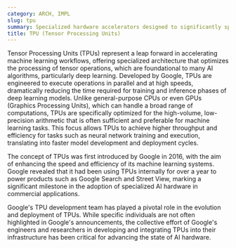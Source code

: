 ```yaml
---
category: ARCH, IMPL
slug: tpu
summary: Specialized hardware accelerators designed to significantly speed up the calculations required for ML tasks.
title: TPU (Tensor Processing Units)
---
```


Tensor Processing Units (TPUs) represent a leap forward in accelerating machine learning workflows, offering specialized architecture that optimizes the processing of tensor operations, which are foundational to many AI algorithms, particularly deep learning. Developed by Google, TPUs are engineered to execute operations in parallel and at high speeds, dramatically reducing the time required for training and inference phases of deep learning models. Unlike general-purpose CPUs or even GPUs (Graphics Processing Units), which can handle a broad range of computations, TPUs are specifically optimized for the high-volume, low-precision arithmetic that is often sufficient and preferable for machine learning tasks. This focus allows TPUs to achieve higher throughput and efficiency for tasks such as neural network training and execution, translating into faster model development and deployment cycles.

The concept of TPUs was first introduced by Google in 2016, with the aim of enhancing the speed and efficiency of its machine learning systems. Google revealed that it had been using TPUs internally for over a year to power products such as Google Search and Street View, marking a significant milestone in the adoption of specialized AI hardware in commercial applications.

Google's TPU development team has played a pivotal role in the evolution and deployment of TPUs. While specific individuals are not often highlighted in Google's announcements, the collective effort of Google's engineers and researchers in developing and integrating TPUs into their infrastructure has been critical for advancing the state of AI hardware.